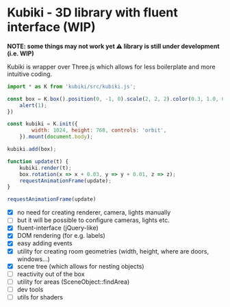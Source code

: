 Kubiki - 3D library with fluent interface (WIP)
===

**NOTE: some things may not work yet ⚠️ library is still under development (i.e. WIP)**

Kubiki is wrapper over Three.js which allows for less boilerplate and more intuitive coding. 

```js
import * as K from 'kubiki/src/kubiki.js';

const box = K.box().position(0, -1, 0).scale(2, 2, 2).color(0.3, 1.0, 0.3).on('click', () => {
	alert(1);
})

const kubiki = K.init({
		width: 1024, height: 768, controls: 'orbit',
	}).mount(document.body);

kubiki.add(box);

function update(t) {
	kubiki.render(t);
	box.rotation(x => x + 0.03, y => y + 0.01, z => z);
	requestAnimationFrame(update);
}

requestAnimationFrame(update)
```
- [x] no need for creating renderer, camera, lights manually 
- [ ] but it will be possible to configure cameras, lights etc.
- [x] fluent-interface (jQuery-like)
- [x] DOM rendering (for e.g. labels)
- [x] easy adding events
- [x] utility for creating room geometries (width, height, where are doors, windows...)
- [x] scene tree (which allows for nesting objects)
- [ ] reactivity out of the box
- [ ] utility for areas (SceneObject::findArea)
- [ ] dev tools
- [ ] utils for shaders
